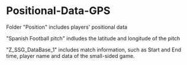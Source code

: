 # Positional-Data-GPS

Folder "Position" includes players' positional data

"Spanish Football pitch" indludes the latitude and longitude of the pitch

"Z_SSG_DataBase_1" includes match information, such as Start and End time, player name and data of the small-sided game.
